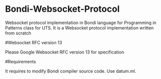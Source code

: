# Bondi-Websocket-Protocol
Websocket protocol implementation in Bondi language for Programming in Patterns class for UTS.
It is a Websocket protocol implementation written from scratch

#Websocket RFC version 13

Please Google Websocket RFC version 13 for specification

#Requirements

It requires to modify Bondi compiler source code. Use datum.ml.
